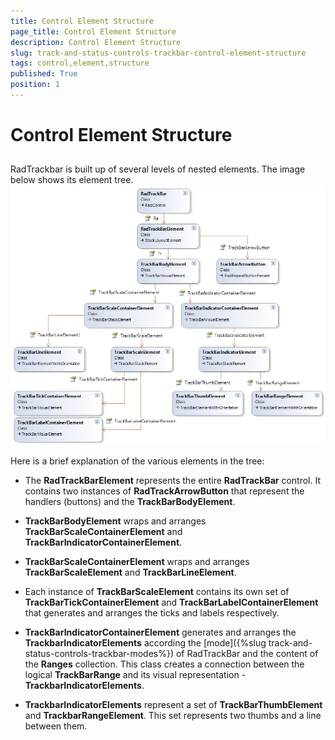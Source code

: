 ```yaml
---
title: Control Element Structure
page_title: Control Element Structure
description: Control Element Structure
slug: track-and-status-controls-trackbar-control-element-structure
tags: control,element,structure
published: True
position: 1
---
```


# Control Element Structure



## 

RadTrackbar is built up of several levels of nested elements. The image below shows its element tree.![track-and-status-controls-trackbar-control-element-structure 001](images/track-and-status-controls-trackbar-control-element-structure001.png)

Here is a brief explanation of the various elements in the tree:
        

* The __RadTrackBarElement__ represents the entire __RadTrackBar__ control. 
            It contains two instances of __RadTrackArrowButton__ that represent the handlers (buttons) and the 
              __TrackBarBodyElement__.
            

* __TrackBarBodyElement__ wraps and arranges __TrackBarScaleContainerElement__ and 
              __TrackBarIndicatorContainerElement__. 
            

* __TrackBarScaleContainerElement__ wraps and arranges __TrackBarScaleElement__ and
              __TrackBarLineElement__. 
            

* Each instance of __TrackBarScaleElement__ contains its own set of __TrackBarTickContainerElement__ 
              and __TrackBarLabelContainerElement__ that generates and arranges the ticks and labels respectively.
            

* __TrackBarIndicatorContainerElement__ generates and arranges the __TrackbarIndicatorElements__
              according the [mode]({%slug track-and-status-controls-trackbar-modes%}) of RadTrackBar and the content of the __Ranges__ 
              collection. This class creates a connection between the logical __TrackBarRange__ and its visual representation 
              - __TrackbarIndicatorElements__.
            

* __TrackbarIndicatorElements__ represent a set of __TrackBarThumbElement__
              and __TrackbarRangeElement__. This set represents two thumbs and a line between them.
            
